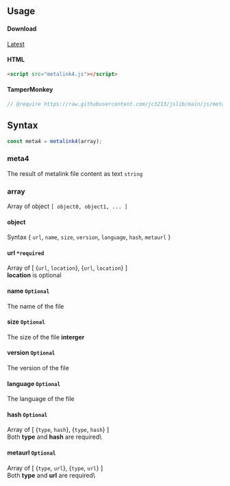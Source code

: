 ## Usage

#### Download
[Latest](https://raw.githubusercontent.com/jc3213/jslib/main/js/metalink4.js)

#### HTML
```HTML
<script src="metalink4.js"></script>
```

#### TamperMonkey
```javascript
// @require https://raw.githubusercontent.com/jc3213/jslib/main/js/metalink4.js
```

## Syntax
```javascript
const meta4 = metalink4(array);
```

### meta4
The result of metalink file content as text `string`

### array
Array of object `[ object0, object1, ... ]`

#### object
Syntax { `url`, `name`, `size`, `version`, `language`, `hash`, `metaurl` }

#### url `*required`
Array of [ {`url`, `location`}, {`url`, `location`} ]\
**location** is optional

#### name `Optional`
The name of the file

#### size `Optional`
The size of the file **interger**

#### version `Optional`
The version of the file

#### language `Optional`
The language of the file

#### hash `Optional`
Array of [ {`type`, `hash`}, {`type`, `hash`} ]\
Both **type** and **hash** are required\

#### metaurl `Optional`
Array of [ {`type`, `url`}, {`type`, `url`} ]\
Both **type** and **url** are required\
